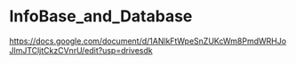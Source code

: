 # InfoBase_and_Database
https://docs.google.com/document/d/1ANlkFtWpeSnZUKcWm8PmdWRHJoJlmJTCljtCkzCVnrU/edit?usp=drivesdk

